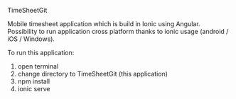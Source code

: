 TimeSheetGit

Mobile timesheet application which is build in Ionic using Angular.
Possibility to run application cross platform thanks to ionic usage (android / iOS / Windows).

To run this application:

1. open terminal
2. change directory to TimeSheetGit (this application)
3. npm install
4. ionic serve
